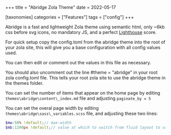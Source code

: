 +++
title = "Abridge Zola Theme"
date = 2022-05-17

[taxonomies]
categories = ["Features"]
tags = ["config"]
+++

Abridge is a fast and lightweight Zola theme using semantic html, only ~6kb css before svg icons, no mandatory JS, and a perfect [Lighthouse](https://web.dev/measure/) score.
<!-- more -->
For quick setup copy the config.toml from the abridge theme into the root of your zola site, this will give you a base configuration with all config values used.

You can then edit or comment out the values in this file as necessary.

You should also uncomment out the line #theme = "abridge" in your root zola config.toml file. This tells your root zola site to use the abridge theme in the themes folder.

You can set the number of items that appear on the home page by editing `themes\abridge\content\_index.md` file and adjusting `paginate_by = 5`

You can set the overal page width by editing `themes\abridge\sass\_variables.scss` file, and adjusting these two lines:

```scss
$mw:50% !default;// max-width
$mb:1200px !default;// value at which to switch from fluid layout to using max-width
```
